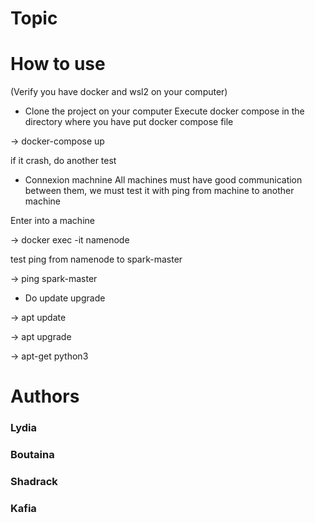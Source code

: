 # Topic 

# How to use 

(Verify you have docker and wsl2 on your computer)

* Clone the project on your computer
Execute docker compose in the directory where you have put docker compose file

-> docker-compose up 

if it crash, do another test

* Connexion machnine
All machines must have good communication between them, we must test it with ping from machine to another machine

Enter into a machine

-> docker exec -it namenode

test ping from namenode to spark-master

-> ping spark-master

* Do update upgrade 

-> apt update

-> apt upgrade

-> apt-get python3 






# Authors 

### Lydia 
### Boutaina 
### Shadrack
### Kafia
